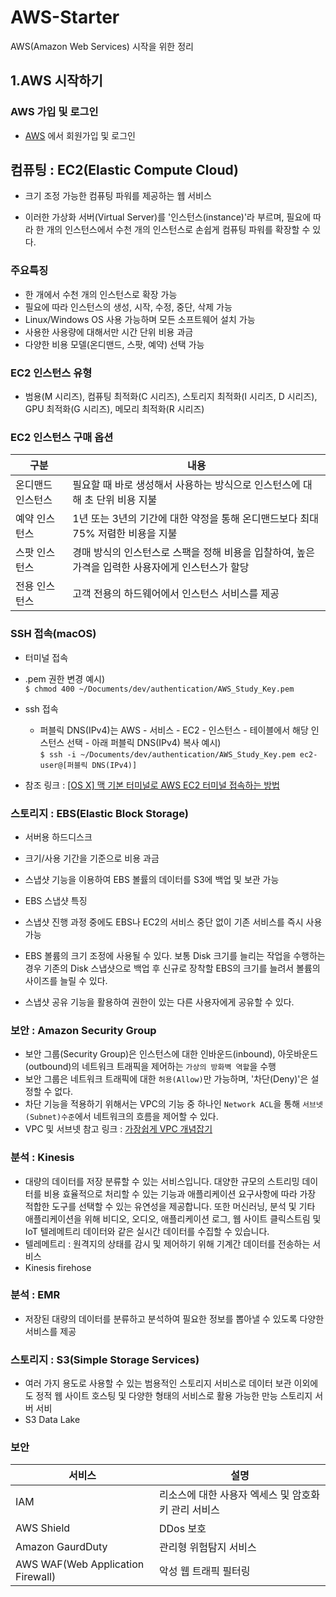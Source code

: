 # AWS-Starter
AWS(Amazon Web Services) 시작을 위한 정리

## 1.AWS 시작하기
### AWS 가입 및 로그인
* [AWS](https://aws.amazon.com/ko/console/) 에서 회원가입 및 로그인

## 컴퓨팅 : EC2(Elastic Compute Cloud)
* 크기 조정 가능한 컴퓨팅 파워를 제공하는 웹 서비스

* 이러한 가상화 서버(Virtual Server)를 '인스턴스(instance)'라 부르며, 필요에 따라 한 개의 인스턴스에서 수천 개의 인스턴스로 손쉽게 컴퓨팅 파워를 확장할 수 있다.

### 주요특징
* 한 개에서 수천 개의 인스턴스로 확장 가능
* 필요에 따라 인스턴스의 생성, 시작, 수정, 중단, 삭제 가능
* Linux/Windows OS 사용 가능하며 모든 소프트웨어 설치 가능
* 사용한 사용량에 대해서만 시간 단위 비용 과금
* 다양한 비용 모델(온디맨드, 스팟, 예약) 선택 가능

### EC2 인스턴스 유형
* 범용(M 시리즈), 컴퓨팅 최적화(C 시리즈), 스토리지 최적화(I 시리즈, D 시리즈), GPU 최적화(G 시리즈), 메모리 최적화(R 시리즈)
  
### EC2 인스턴스 구매 옵션
구분 | 내용 
-----|-----
온디맨드 인스턴스 | 필요할 때 바로 생성해서 사용하는 방식으로 인스턴스에 대해 초 단위 비용 지불
예약 인스턴스 | 1년 또는 3년의 기간에 대한 약정을 통해 온디맨드보다 최대 75% 저렴한 비용을 지불
스팟 인스턴스 | 경매 방식의 인스턴스로 스팩을 정해 비용을 입찰하여, 높은 가격을 입력한 사용자에게 인스턴스가 할당
전용 인스턴스 | 고객 전용의 하드웨어에서 인스턴스 서비스를 제공

### SSH 접속(macOS)
* 터미널 접속
* .pem 권한 변경 예시)   
`$ chmod 400 ~/Documents/dev/authentication/AWS_Study_Key.pem`
* ssh 접속   
  * 퍼블릭 DNS(IPv4)는 AWS - 서비스 - EC2 - 인스턴스 - 테이블에서 해당 인스턴스 선택 - 아래 퍼블릭 DNS(IPv4) 복사
예시)   
`$ ssh -i ~/Documents/dev/authentication/AWS_Study_Key.pem ec2-user@[퍼블릭 DNS(IPv4)]`

* 참조 링크 : [[OS X] 맥 기본 터미널로 AWS EC2 터미널 접속하는 방법](http://blog.freezner.com/archives/1249)

### 스토리지 : EBS(Elastic Block Storage)
* 서버용 하드디스크
* 크기/사용 기간을 기준으로 비용 과금
* 스냅샷 기능을 이용하여 EBS 볼률의 데이터를 S3에 백업 및 보관 가능

* EBS 스냅샷 특징
 * 스냅샷 진행 과정 중에도 EBS나 EC2의 서비스 중단 없이 기존 서비스를 즉시 사용 가능
 * EBS 볼륨의 크기 조정에 사용될 수 있다. 보통 Disk 크기를 늘리는 작업을 수행하는 경우 기존의 Disk 스냅샷으로 백업 후 신규로 장착할 EBS의 크기를 늘려서 볼륨의 사이즈를 늘릴 수 있다.
 * 스냅샷 공유 기능을 활용하여 권한이 있는 다른 사용자에게 공유할 수 있다.

### 보안 : Amazon Security Group
* 보안 그룹(Security Group)은 인스턴스에 대한 인바운드(inbound), 아웃바운드(outbound)의 네트워크 트래픽을 제어하는 `가상의 방화벽 역할`을 수행
* 보안 그룹은 네트워크 트래픽에 대한 `허용(Allow)`만 가능하며, '차단(Deny)'은 설정할 수 없다.
* 차단 기능을 적용하기 위해서는 VPC의 기능 중 하나인 `Network ACL`을 통해 `서브넷(Subnet)수준`에서 네트워크의 흐름을 제어할 수 있다.
* VPC 및 서브넷 참고 링크 : [가장쉽게 VPC 개념잡기](https://medium.com/harrythegreat/aws-가장쉽게-vpc-개념잡기-71eef95a7098)

### 분석 : Kinesis
* 대량의 데이터를 저장 분류할 수 있는 서비스입니다. 대양한 규모의 스트리밍 데이터를 비용 효율적으로 처리할 수 있는 기능과 애플리케이션 요구사항에 따라 가장 적합한 도구를 선택할 수 있는 유연성을 제공합니다. 또한 머신러닝, 분석 및 기타 애플리케이션을 위해 비디오, 오디오, 애플리케이션 로그, 웹 사이트 클릭스트림 및 IoT 텔레메트리 데이터와 같은 실시간 데이터를 수집할 수 있습니다.
* 텔레메트리 : 원격지의 상태를 감시 및 제어하기 위해 기계간 데이터를 전송하는 서비스
* Kinesis firehose

### 분석 : EMR
* 저장된 대량의 데이터를 분류하고 분석하여 필요한 정보를 뽑아낼 수 있도록 다양한 서비스를 제공

### 스토리지 : S3(Simple Storage Services)
* 여러 가지 용도로 사용할 수 있는 범용적인 스토리지 서비스로 데이터 보관 이외에도 정적 웹 사이트 호스팅 및 다양한 형태의 서비스로 활용 가능한 만능 스토리지 서버 서비
 * S3 Data Lake

### 보안
서비스 | 설명 
-----|-----
IAM | 리소스에 대한 사용자 엑세스 및 암호화 키 관리 서비스
AWS Shield | DDos 보호
Amazon GaurdDuty | 관리형 위험탐지 서비스
AWS WAF(Web Application Firewall) | 악성 웹 트래픽 필터링
